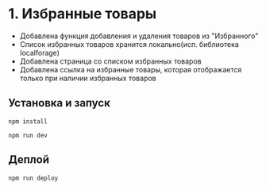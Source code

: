 # 1. Избранные товары
- Добавлена функция добавления и удаления товаров из "Избранного"
- Список избранных товаров хранится локально(исп. библиотека localforage)
- Добавлена страница со списком избранных товаров
- Добавлена ссылка на избранные товары, которая отображается только при наличии избранных товаров


## Установка и запуск
`npm install`

`npm run dev`

## Деплой
`npm run deploy`
